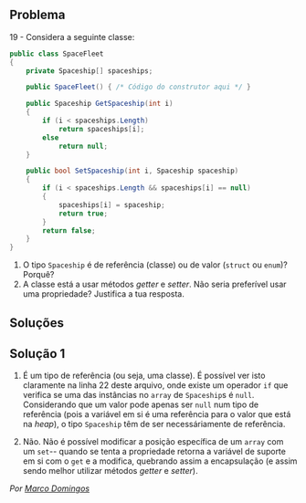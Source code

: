 ## Problema

19 - Considera a seguinte classe:

```cs
public class SpaceFleet
{
    private Spaceship[] spaceships;

    public SpaceFleet() { /* Código do construtor aqui */ }

    public Spaceship GetSpaceship(int i)
    {
        if (i < spaceships.Length)
            return spaceships[i];
        else
            return null;
    }

    public bool SetSpaceship(int i, Spaceship spaceship)
    {
        if (i < spaceships.Length && spaceships[i] == null)
        {
            spaceships[i] = spaceship;
            return true;
        }
        return false;
    }
}

```

1. O tipo `Spaceship` é de referência (classe) ou de valor (`struct` ou
   `enum`)? Porquê?
2. A classe está a usar métodos _getter_ e _setter_. Não seria preferível usar
   uma propriedade? Justifica a tua resposta.

## Soluções

## Solução 1

1. É um tipo de referência (ou seja, uma classe). É possível ver isto claramente
na linha 22 deste arquivo, onde existe um operador `if` que verifica
se uma das instâncias no `array` de `Spaceship`s é `null`. Considerando que 
um valor pode apenas ser `null` num tipo de referência (pois a variável em si
é uma referência para o valor que está na *heap*), o tipo `Spaceship` têm de ser
necessáriamente de referência.

2. Não. Não é possível modificar a posição específica de um `array` com um
`set`-- quando se tenta a propriedade retorna a variável de suporte em si
com o `get` e a modifica, quebrando assim a encapsulação (e assim sendo melhor
utilizar métodos *getter* e *setter*).

*Por [Marco Domingos](https://github.com/condmaker)*